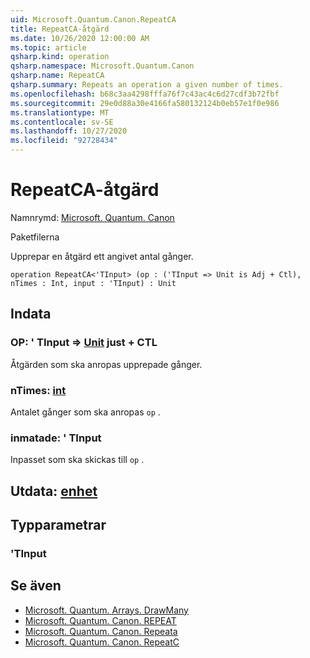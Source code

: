 ```yaml
---
uid: Microsoft.Quantum.Canon.RepeatCA
title: RepeatCA-åtgärd
ms.date: 10/26/2020 12:00:00 AM
ms.topic: article
qsharp.kind: operation
qsharp.namespace: Microsoft.Quantum.Canon
qsharp.name: RepeatCA
qsharp.summary: Repeats an operation a given number of times.
ms.openlocfilehash: b68c3aa4298fffa76f7c43ac4c6d27cdf3b72fbf
ms.sourcegitcommit: 29e0d88a30e4166fa580132124b0eb57e1f0e986
ms.translationtype: MT
ms.contentlocale: sv-SE
ms.lasthandoff: 10/27/2020
ms.locfileid: "92728434"
---
```

# <a name="repeatca-operation"></a>RepeatCA-åtgärd

Namnrymd: [Microsoft. Quantum. Canon](xref:Microsoft.Quantum.Canon)

Paketfilerna [](https://nuget.org/packages/)


Upprepar en åtgärd ett angivet antal gånger.

```qsharp
operation RepeatCA<'TInput> (op : ('TInput => Unit is Adj + Ctl), nTimes : Int, input : 'TInput) : Unit
```


## <a name="input"></a>Indata

### <a name="op--tinput--unit-adj--ctl"></a>OP: ' TInput => [Unit](xref:microsoft.quantum.lang-ref.unit) just + CTL

Åtgärden som ska anropas upprepade gånger.


### <a name="ntimes--int"></a>nTimes: [int](xref:microsoft.quantum.lang-ref.int)

Antalet gånger som ska anropas `op` .


### <a name="input--tinput"></a>inmatade: ' TInput

Inpasset som ska skickas till `op` .



## <a name="output--unit"></a>Utdata: [enhet](xref:microsoft.quantum.lang-ref.unit)



## <a name="type-parameters"></a>Typparametrar

### <a name="tinput"></a>'TInput



## <a name="see-also"></a>Se även

- [Microsoft. Quantum. Arrays. DrawMany](xref:Microsoft.Quantum.Arrays.DrawMany)
- [Microsoft. Quantum. Canon. REPEAT](xref:Microsoft.Quantum.Canon.Repeat)
- [Microsoft. Quantum. Canon. Repeata](xref:Microsoft.Quantum.Canon.RepeatA)
- [Microsoft. Quantum. Canon. RepeatC](xref:Microsoft.Quantum.Canon.RepeatC)
